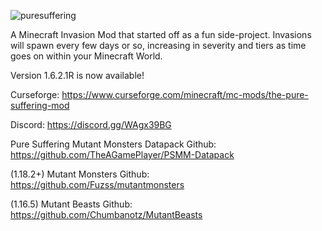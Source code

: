 ![puresuffering](https://user-images.githubusercontent.com/79672176/123492680-0bed9c00-d5cf-11eb-9716-0d77e1471450.png)

A Minecraft Invasion Mod that started off as a fun side-project. Invasions will spawn every few days or so, increasing in severity and tiers as time goes on within your Minecraft World.

Version 1.6.2.1R is now available!

Curseforge: https://www.curseforge.com/minecraft/mc-mods/the-pure-suffering-mod

Discord: https://discord.gg/WAgx39BG

Pure Suffering Mutant Monsters Datapack Github: https://github.com/TheAGamePlayer/PSMM-Datapack

(1.18.2+) Mutant Monsters Github: https://github.com/Fuzss/mutantmonsters

(1.16.5) Mutant Beasts Github: https://github.com/Chumbanotz/MutantBeasts
